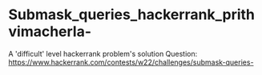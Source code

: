 # Submask_queries_hackerrank_prithvimacherla-
A 'difficult' level hackerrank problem's solution
Question: 
https://www.hackerrank.com/contests/w22/challenges/submask-queries-
